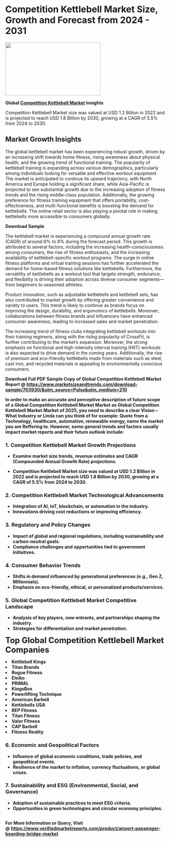 <H1>Competition Kettlebell Market Size, Growth and Forecast from 2024 - 2031</H1><img class="aligncenter size-medium wp-image-584254" src="https://thirdeyenews.in/wp-content/uploads/2024/09/Global-Market-Research-300x168.jpeg" alt="" width="300" height="168" /><p><strong>Global&nbsp;<a href="https://www.marketsizeandtrends.com/download-sample/703930/&amp;utm_source=Pulse&amp;utm_medium=210">Competition Kettlebell Market</a> Insights</strong></p><p>Competition Kettlebell Market size was valued at USD 1.2 Billion in 2022 and is projected to reach USD 1.8 Billion by 2030, growing at a CAGR of 5.5% from 2024 to 2030.</p><p><h2>Market Growth Insights</h2> <p>The global kettlebell market has been experiencing robust growth, driven by an increasing shift towards home fitness, rising awareness about physical health, and the growing trend of functional training. The popularity of kettlebell training is expanding across various demographics, particularly among individuals looking for versatile and effective workout equipment. The market is anticipated to continue its upward trajectory, with North America and Europe holding a significant share, while Asia-Pacific is projected to see substantial growth due to the increasing adoption of fitness trends and the rising middle-class population. Additionally, the growing preference for fitness training equipment that offers portability, cost-effectiveness, and multi-functional benefits is boosting the demand for kettlebells. The online retail sector is also playing a pivotal role in making kettlebells more accessible to consumers globally.</p> <p><strong>Download Sample</strong></p> <p>The kettlebell market is experiencing a compound annual growth rate (CAGR) of around 6% to 8% during the forecast period. This growth is attributed to several factors, including the increasing health-consciousness among consumers, the rise of fitness enthusiasts, and the increasing availability of kettlebell-specific workout programs. The surge in online fitness platforms and virtual training sessions has further accelerated the demand for home-based fitness solutions like kettlebells. Furthermore, the versatility of kettlebells as a workout tool that targets strength, endurance, and flexibility is driving their adoption across diverse consumer segments—from beginners to seasoned athletes.</p> <p>Product innovation, such as adjustable kettlebells and kettlebell sets, has also contributed to market growth by offering greater convenience and variety to users. This trend is likely to continue as brands focus on improving the design, durability, and ergonomics of kettlebells. Moreover, collaborations between fitness brands and influencers have enhanced consumer awareness, leading to increased sales and market penetration.</p> <p>The increasing trend of fitness clubs integrating kettlebell workouts into their training regimens, along with the rising popularity of CrossFit, is further contributing to the market’s expansion. Moreover, the strong emphasis on functional and high-intensity interval training (HIIT) workouts is also expected to drive demand in the coming years. Additionally, the rise of premium and eco-friendly kettlebells made from materials such as steel, cast iron, and recycled materials is appealing to environmentally conscious consumers.</p> <p><strong></p><p><span class=""><strong>Download Full PDF Sample Copy of Global Competition Kettlebell Market Report</strong> @ <a href="https://www.marketsizeandtrends.com/download-sample/703930/&amp;utm_source=Pulse&amp;utm_medium=210" target="_blank">https://www.marketsizeandtrends.com/download-sample/703930/&amp;utm_source=Pulse&amp;utm_medium=210</a></span></p><p>In order to make an accurate and perceptive description of future scope of a Global&nbsp;Competition Kettlebell Market Market as Global&nbsp;Competition Kettlebell Market Market of 2025, you need to describe a clear Vision &ndash; What Industry or Linda can you think of for example: Quote from a Technology, healthcare, automotive, renewable energy, name the market you are Reffering to. However, some general trends and factors usually impact market reports and their future outlook include:</p><h3>1.&nbsp;<strong>Competition Kettlebell Market Growth Projections</strong></h3><ul><li>Examine market size trends, revenue estimates and CAGR (Compounded Annual Growth Rate) projections.</li><li><p>Competition Kettlebell Market size was valued at USD 1.2 Billion in 2022 and is projected to reach USD 1.8 Billion by 2030, growing at a CAGR of 5.5% from 2024 to 2030.</p></li></ul><h3>2.&nbsp;<strong>Competition Kettlebell Market Technological Advancements</strong></h3><ul><li>Integration of AI, IoT, blockchain, or automation in the industry.</li><li>Innovations driving cost reductions or improving efficiency.</li></ul><h3>3.&nbsp;<strong>Regulatory and Policy Changes</strong></h3><ul><li>Impact of global and regional regulations, including sustainability and carbon-neutral goals.</li><li>Compliance challenges and opportunities tied to government initiatives.</li></ul><h3>4.&nbsp;<strong>Consumer Behavior Trends</strong></h3><ul><li>Shifts in demand influenced by generational preferences (e.g., Gen Z, Millennials).</li><li>Emphasis on eco-friendly, ethical, or personalized products/services.</li></ul><h3>5.&nbsp;<strong>Global Competition Kettlebell Market Competitive Landscape</strong></h3><ul><li>Analysis of key players, new entrants, and partnerships shaping the industry.</li><li>Strategies for differentiation and market penetration.</li></ul><p data-pm-slice="1 1 []"><span style="color: inherit; font-family: inherit; font-size: 25px;">Top Global Competition Kettlebell Market Companies</span></p><div class="" data-test-id=""><p><li>Kettlebell Kings</li><li> Titan Brands</li><li> Rogue Fitness</li><li> Eleiko</li><li> PRIMAL</li><li> KingsBox</li><li> Powerlifting Technique</li><li> American Barbell</li><li> Kettlebells USA</li><li> REP Fitness</li><li> Titan Fitness</li><li> Valor Fitness</li><li> CAP Barbell</li><li> Fitness Reality</li></p></div><h3>6.&nbsp;<strong>Economic and Geopolitical Factors</strong></h3><ul><li>Influence of global economic conditions, trade policies, and geopolitical events.</li><li>Resilience of the market to inflation, currency fluctuations, or global crises.</li></ul><h3>7.&nbsp;<strong>Sustainability and ESG (Environmental, Social, and Governance)</strong></h3><ul><li>Adoption of sustainable practices to meet ESG criteria.</li><li>Opportunities in green technologies and circular economy principles.</li></ul><h2><strong style="font-size: 14px;">For More Information or Query, Visit @&nbsp;</strong><a style="background-color: #ffffff; font-size: 14px;" href="https://www.marketsizeandtrends.com/report/competition-kettlebell-market/" target="_blank">https://www.verifiedmarketreports.com/product/airport-passenger-boarding-bridge-market</a></h2>

